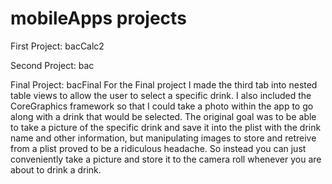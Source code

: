 mobileApps projects
==========

First Project: bacCalc2

Second Project: bac

Final Project: bacFinal
For the Final project I made the third tab into nested table views to allow the user to select a specific drink. I also included the CoreGraphics framework so that I could take a photo within the app to go along with a drink that would be selected. The original goal was to be able to take a picture of the specific drink and save it into the plist with the drink name and other information, but manipulating images to store and retreive from a plist proved to be a ridiculous headache. So instead you can just conveniently take a picture and store it to the camera roll whenever you are about to drink a drink.
